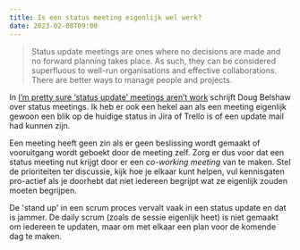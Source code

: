 ```yaml
---
title: Is een status meeting eigenlijk wel werk?
date: 2023-02-08T09:00
---
```


> Status update meetings are ones where no decisions are made and no forward planning takes place. As such, they can be considered superfluous to well-run organisations and effective collaborations. There are better ways to manage people and projects.

In [I’m pretty sure ‘status update’ meetings aren’t work](https://dougbelshaw.com/blog/2023/02/07/status-update-meetings/) schrijft Doug Belshaw over status meetings. Ik heb er ook een hekel aan als een meeting eigenlijk gewoon een blik op de huidige status in Jira of Trello is of een update mail had kunnen zijn.

Een meeting heeft geen zin als er geen beslissing wordt gemaakt of vooruitgang wordt geboekt door de meeting zelf. Zorg er dus voor dat een status meeting nut krijgt door er een _co-working meeting_ van te maken. Stel de prioriteiten ter discussie, kijk hoe je elkaar kunt helpen, vul kennisgaten pro-actief als je doorhebt dat niet iedereen begrijpt wat ze eigenlijk zouden moeten begrijpen.

De 'stand up' in een scrum proces vervalt vaak in een status update en dat is jammer. De daily scrum (zoals de sessie eigenlijk heet) is niet gemaakt om iedereen te updaten, maar om met elkaar een plan voor de komende dag te maken.
